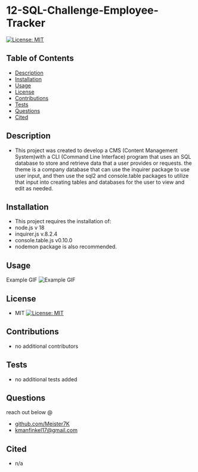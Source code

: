 # 12-SQL-Challenge-Employee-Tracker
[![License: MIT](https://img.shields.io/badge/License-MIT-yellow.svg)](https://opensource.org/licenses/MIT)

## Table of Contents
- [Description](#Description)
- [Installation](#Installation)
- [Usage](#Usage)
- [License](#License)
- [Contributions](#Contributions)
- [Tests](#Tests)
- [Questions](#Questions)
- [Cited](#Cited)

## Description
- This project was created to develop a CMS (Content Management System)with a CLI (Command Line Interface) program that uses an SQL database to store and retrieve data that a user provides or requests. the theme is a company database that can use the inquirer package to use user input, and then use the sql2 and console.table packages to utilize that input into creating tables and databases for the user to view and edit as needed. 

## Installation
- This project requires the installation of: 
- node.js v 18
- inquirer.js  v.8.2.4
- console.table.js v0.10.0
- nodemon package is also recommended.

## Usage

Example GIF
![Example GIF](./Image/company_db.gif)

## License
- MIT
[![License: MIT](https://img.shields.io/badge/License-MIT-yellow.svg)](https://opensource.org/licenses/MIT)

## Contributions
- no additional contributors

## Tests
- no additional tests added

## Questions
reach out below @
- [github.com/Meister7K](github.com/Meister7K)
- kmanfinkel17@gmail.com

## Cited
- n/a
